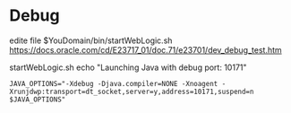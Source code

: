 


# Debug
edite file $YouDomain/bin/startWebLogic.sh
https://docs.oracle.com/cd/E23717_01/doc.71/e23701/dev_debug_test.htm

startWebLogic.sh
	echo "Launching Java with debug port: 10171"
	 
	JAVA_OPTIONS="-Xdebug -Djava.compiler=NONE -Xnoagent -Xrunjdwp:transport=dt_socket,server=y,address=10171,suspend=n $JAVA_OPTIONS"